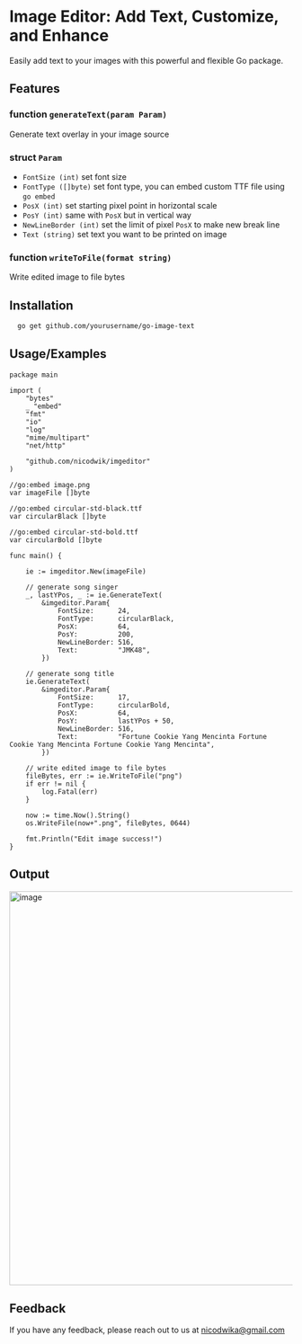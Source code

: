
# Image Editor: Add Text, Customize, and Enhance

Easily add text to your images with this powerful and flexible Go package.

## Features

### function `generateText(param Param)`
Generate text overlay in your image source

### struct `Param` 
- `FontSize (int)`
set font size
- `FontType ([]byte)` 
set font type, you can embed custom TTF file using `go embed`
- `PosX (int)`
set starting pixel point in horizontal scale
- `PosY (int)`
same with `PosX` but in vertical way
- `NewLineBorder (int)`
set the limit of pixel `PosX` to make new break line
- `Text (string)`
set text you want to be printed on image

### function `writeToFile(format string)`
Write edited image to file bytes





## Installation

```bash
  go get github.com/yourusername/go-image-text
```
    
## Usage/Examples

```
package main

import (
	"bytes"
	_ "embed"
	"fmt"
	"io"
	"log"
	"mime/multipart"
	"net/http"

	"github.com/nicodwik/imgeditor"
)

//go:embed image.png
var imageFile []byte

//go:embed circular-std-black.ttf
var circularBlack []byte

//go:embed circular-std-bold.ttf
var circularBold []byte

func main() {

	ie := imgeditor.New(imageFile)

	// generate song singer
	_, lastYPos, _ := ie.GenerateText(
		&imgeditor.Param{
			FontSize:      24,
			FontType:      circularBlack,
			PosX:          64,
			PosY:          200,
			NewLineBorder: 516,
			Text:          "JMK48",
		})

	// generate song title
	ie.GenerateText(
		&imgeditor.Param{
			FontSize:      17,
			FontType:      circularBold,
			PosX:          64,
			PosY:          lastYPos + 50,
			NewLineBorder: 516,
			Text:          "Fortune Cookie Yang Mencinta Fortune Cookie Yang Mencinta Fortune Cookie Yang Mencinta",
		})

	// write edited image to file bytes
	fileBytes, err := ie.WriteToFile("png")
	if err != nil {
		log.Fatal(err)
	}

	now := time.Now().String()
	os.WriteFile(now+".png", fileBytes, 0644)

	fmt.Println("Edit image success!")
}

```

## Output
<img width="701" alt="image" src="https://github.com/user-attachments/assets/fc9ec372-ba87-43a2-9b34-ec39cbc08357">

## Feedback

If you have any feedback, please reach out to us at nicodwika@gmail.com

